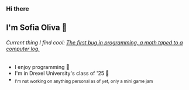 ### Hi there
## I'm Sofia Oliva 👋
###### Current thing I find cool: [The first bug in programming, a moth taped to a computer log.](https://en.wikipedia.org/wiki/Software_bug)

- I enjoy programming 💬
- I'm in Drexel University's class of '25 🐉
- <sub>I'm not working on anything personal as of yet, only a mini game jam</sub>


<!--
**SofiaOliva/SofiaOliva** is a ✨ _special_ ✨ repository because its `README.md` (this file) appears on your GitHub profile.

Here are some ideas to get you started:

- 🔭 I’m currently working on ...
- 🌱 I’m currently learning ...
- 👯 I’m looking to collaborate on ...
- 🤔 I’m looking for help with ...
- 💬 Ask me about ...
- 📫 How to reach me: ...
- 😄 Pronouns: ...
- ⚡ Fun fact: ...
-->
